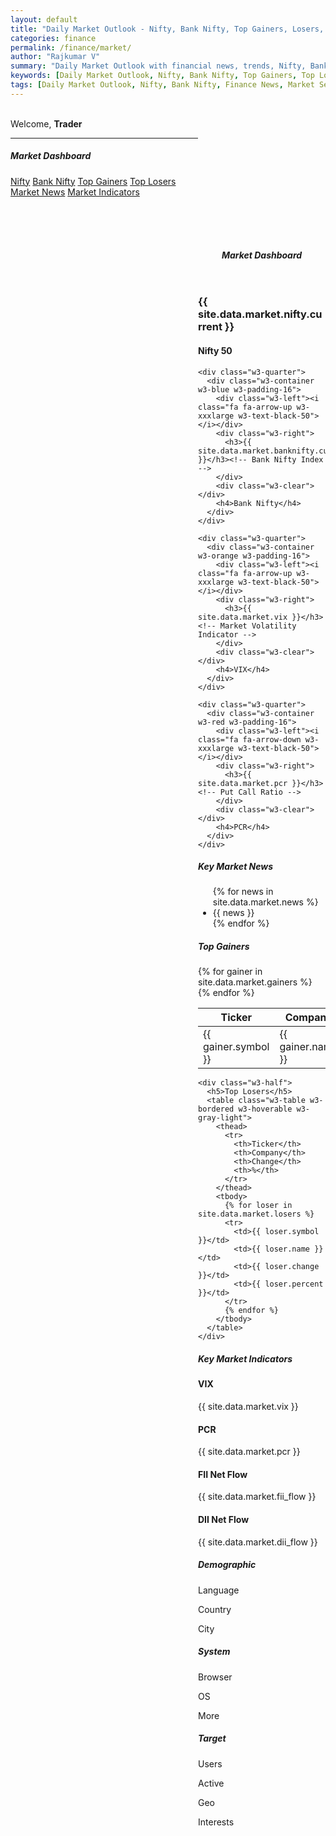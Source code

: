 ```yaml
---
layout: default
title: "Daily Market Outlook - Nifty, Bank Nifty, Top Gainers, Losers, Market Sentiment and News"
categories: finance
permalink: /finance/market/
author: "Rajkumar V"
summary: "Daily Market Outlook with financial news, trends, Nifty, Bank Nifty, momentum stocks, and more."
keywords: [Daily Market Outlook, Nifty, Bank Nifty, Top Gainers, Top Losers, Market Sentiment, Finance News, Sector-wise Market Performance]
tags: [Daily Market Outlook, Nifty, Bank Nifty, Finance News, Market Sentiment, Sector-wise Performance, Top Gainers, Top Losers]
---
```


<link rel="stylesheet" href="https://www.w3schools.com/w3css/5/w3.css">
<link rel="stylesheet" href="https://fonts.googleapis.com/css?family=Raleway">
<link rel="stylesheet" href="https://cdnjs.cloudflare.com/ajax/libs/font-awesome/4.7.0/css/font-awesome.min.css">

 <!-- Sidebar -->
<nav class="w3-sidebar w3-collapse w3-gray-light w3-animate-left" style="z-index:3;width:300px;" id="mySidebar"><br>
  <div class="w3-container w3-row">
      <span>Welcome, <strong>Trader</strong></span><br>
      <a href="#" class="w3-bar-item w3-button"><i class="fa fa-envelope fa-fw"></i></a>
      <a href="#" class="w3-bar-item w3-button"><i class="fa fa-user fa-fw"></i></a>
      <a href="#" class="w3-bar-item w3-button"><i class="fa fa-cog fa-fw"></i></a>
  </div>
  <hr>
  <div class="w3-container">
    <h5>Market Dashboard</h5>
  </div>
  <div class="w3-bar-block">
    <a href="#" class="w3-bar-item w3-button w3-padding"><i class="fa fa-arrow-up fa-fw w3-text-green"></i> Nifty</a>
    <a href="#" class="w3-bar-item w3-button w3-padding"><i class="fa fa-arrow-up fa-fw w3-text-blue"></i> Bank Nifty</a>
    <a href="#" class="w3-bar-item w3-button w3-padding"><i class="fa fa-arrow-up fa-fw w3-text-orange"></i> Top Gainers</a>
    <a href="#" class="w3-bar-item w3-button w3-padding"><i class="fa fa-arrow-down fa-fw w3-text-red"></i> Top Losers</a>
    <a href="#" class="w3-bar-item w3-button w3-padding"><i class="fa fa-newspaper-o fa-fw w3-text-blue-gray"></i> Market News</a>
    <a href="#" class="w3-bar-item w3-button w3-padding"><i class="fa fa-cog fa-fw w3-text-gray-blue"></i> Market Indicators</a>
  </div>
</nav>

 <!-- Overlay -->
<div class="w3-overlay w3-hide-large w3-animate-opacity" onclick="w3_close()" style="cursor:pointer" id="myOverlay" title="Close side menu"></div>

 <!-- Main Content -->
<div class="w3-main" style="margin-left:300px;margin-top:43px">
  <header class="w3-container" style="padding-top:22px">
    <h5><b><i class="fa fa-dashboard fa-fw w3-text-blue-gray"></i> Market Dashboard</b></h5>
  </header>

  <div class="w3-row-padding w3-margin-bottom">
    <div class="w3-quarter">
      <div class="w3-container w3-green w3-padding-16">
        <div class="w3-left"><i class="fa fa-arrow-up w3-xxxlarge w3-text-black-50"></i></div>
        <div class="w3-right">
          <h3>{{ site.data.market.nifty.current }}</h3><!-- Nifty 50 Index -->
        </div>
        <div class="w3-clear"></div>
        <h4>Nifty 50</h4>
      </div>
    </div>

    <div class="w3-quarter">
      <div class="w3-container w3-blue w3-padding-16">
        <div class="w3-left"><i class="fa fa-arrow-up w3-xxxlarge w3-text-black-50"></i></div>
        <div class="w3-right">
          <h3>{{ site.data.market.banknifty.current }}</h3><!-- Bank Nifty Index -->
        </div>
        <div class="w3-clear"></div>
        <h4>Bank Nifty</h4>
      </div>
    </div>

    <div class="w3-quarter">
      <div class="w3-container w3-orange w3-padding-16">
        <div class="w3-left"><i class="fa fa-arrow-up w3-xxxlarge w3-text-black-50"></i></div>
        <div class="w3-right">
          <h3>{{ site.data.market.vix }}</h3><!-- Market Volatility Indicator -->
        </div>
        <div class="w3-clear"></div>
        <h4>VIX</h4>
      </div>
    </div>

    <div class="w3-quarter">
      <div class="w3-container w3-red w3-padding-16">
        <div class="w3-left"><i class="fa fa-arrow-down w3-xxxlarge w3-text-black-50"></i></div>
        <div class="w3-right">
          <h3>{{ site.data.market.pcr }}</h3><!-- Put Call Ratio -->
        </div>
        <div class="w3-clear"></div>
        <h4>PCR</h4>
      </div>
    </div>
  </div>

  <!-- Market News Section -->
  <div class="w3-panel">
    <h5>Key Market News</h5>
    <ul class="w3-ul w3-card-4 w3-gray-light">
      {% for news in site.data.market.news %}
      <li>{{ news }}</li>
      {% endfor %}
    </ul>
  </div>

  <!-- Top Gainers and Losers Section -->
  <div class="w3-row-padding">
    <div class="w3-half">
      <h5>Top Gainers</h5>
      <table class="w3-table w3-bordered w3-hoverable w3-gray-light">
        <thead>
          <tr>
            <th>Ticker</th>
            <th>Company</th>
            <th>Change</th>
            <th>%</th>
          </tr>
        </thead>
        <tbody>
          {% for gainer in site.data.market.gainers %}
          <tr>
            <td>{{ gainer.symbol }}</td>
            <td>{{ gainer.name }}</td>
            <td>{{ gainer.change }}</td>
            <td>{{ gainer.percent }}</td>
          </tr>
          {% endfor %}
        </tbody>
      </table>
    </div>

    <div class="w3-half">
      <h5>Top Losers</h5>
      <table class="w3-table w3-bordered w3-hoverable w3-gray-light">
        <thead>
          <tr>
            <th>Ticker</th>
            <th>Company</th>
            <th>Change</th>
            <th>%</th>
          </tr>
        </thead>
        <tbody>
          {% for loser in site.data.market.losers %}
          <tr>
            <td>{{ loser.symbol }}</td>
            <td>{{ loser.name }}</td>
            <td>{{ loser.change }}</td>
            <td>{{ loser.percent }}</td>
          </tr>
          {% endfor %}
        </tbody>
      </table>
    </div>
  </div>

  <!-- Market Indicators Section -->
  <div class="w3-panel">
    <h5>Key Market Indicators</h5>
    <div class="w3-row-padding">
      <div class="w3-quarter">
        <div class="w3-gray-light w3-padding-16">
          <h4>VIX</h4>
          <p>{{ site.data.market.vix }}</p>
        </div>
      </div>
      <div class="w3-quarter">
        <div class="w3-gray-light w3-padding-16">
          <h4>PCR</h4>
          <p>{{ site.data.market.pcr }}</p><!-- Put Call Ratio -->
        </div>
      </div>
      <div class="w3-quarter">
        <div class="w3-gray-light w3-padding-16">
          <h4>FII Net Flow</h4>
          <p>{{ site.data.market.fii_flow }}</p><!-- FII flow today -->
        </div>
      </div>
      <div class="w3-quarter">
        <div class="w3-gray-light w3-padding-16">
          <h4>DII Net Flow</h4>
          <p>{{ site.data.market.dii_flow }}</p><!-- DII flow today -->
        </div>
      </div>
    </div>
  </div>

  <!-- Footer -->
  <div class="w3-container w3-dark-grey w3-padding-32">
    <div class="w3-row">
      <div class="w3-container w3-third">
        <h5 class="w3-bottombar w3-border-green">Demographic</h5>
        <p>Language</p>
        <p>Country</p>
        <p>City</p>
      </div>
      <div class="w3-container w3-third">
        <h5 class="w3-bottombar w3-border-red">System</h5>
        <p>Browser</p>
        <p>OS</p>
        <p>More</p>
      </div>
      <div class="w3-container w3-third">
        <h5 class="w3-bottombar w3-border-orange">Target</h5>
        <p>Users</p>
        <p>Active</p>
        <p>Geo</p>
        <p>Interests</p>
      </div>
    </div>
  </div>

</div><!-- End main -->

<script>
  // Get the Sidebar
  var mySidebar = document.getElementById("mySidebar");

  // Get the DIV with overlay effect
  var overlayBg = document.getElementById("myOverlay");

  // Toggle between showing and hiding the sidebar, and add overlay effect
  function w3_open() {
    if (mySidebar.style.display === 'block') {
      mySidebar.style.display = 'none';
      overlayBg.style.display = "none";
    } else {
      mySidebar.style.display = 'block';
      overlayBg.style.display = "block";
    }
  }

  // Close the sidebar with the close button
  function w3_close() {
    mySidebar.style.display = "none";
    overlayBg.style.display = "none";
  }
</script>

